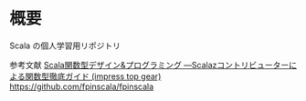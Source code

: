 # 概要

Scala の個人学習用リポジトリ

参考文献
[Scala関数型デザイン&プログラミング ―Scalazコントリビューターによる関数型徹底ガイド (impress top gear)](https://www.amazon.co.jp/Scala%E9%96%A2%E6%95%B0%E5%9E%8B%E3%83%87%E3%82%B6%E3%82%A4%E3%83%B3-%E3%83%97%E3%83%AD%E3%82%B0%E3%83%A9%E3%83%9F%E3%83%B3%E3%82%B0-%E2%80%95Scalaz%E3%82%B3%E3%83%B3%E3%83%88%E3%83%AA%E3%83%93%E3%83%A5%E3%83%BC%E3%82%BF%E3%83%BC%E3%81%AB%E3%82%88%E3%82%8B%E9%96%A2%E6%95%B0%E5%9E%8B%E5%BE%B9%E5%BA%95%E3%82%AC%E3%82%A4%E3%83%89-impress-gear/dp/4844337769?SubscriptionId=AKIAJ7ZPZHJUU2RD4AMA&tag=tamagazine-22&linkCode=xm2&camp=2025&creative=165953&creativeASIN=4844337769)
https://github.com/fpinscala/fpinscala
